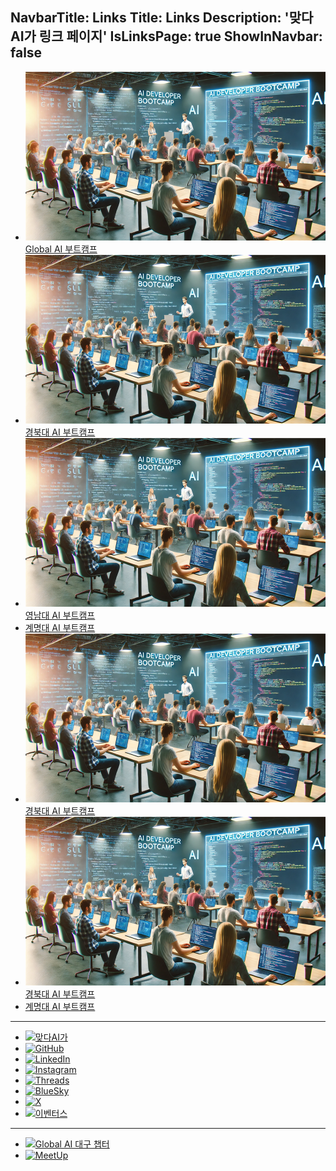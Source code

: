 NavbarTitle: Links
Title: Links
Description: '맞다AI가 링크 페이지'
IsLinksPage: true
ShowInNavbar: false
---

<!-- {{ LINKS }} -->

- [![Global AI 부트캠프](../images/posts/2025/02/gyeongbuk-ai-developer-bootcamp-00.png)](https://matdaaiga.kr/)<br>
  [Global AI 부트캠프](https://matdaaiga.kr/)
- [![경북대 AI 부트캠프](../images/posts/2025/02/gyeongbuk-ai-developer-bootcamp-00.png)](https://matdaaiga.kr/)<br>
  [경북대 AI 부트캠프](https://matdaaiga.kr/)
- [![영남대 AI 부트캠프](../images/posts/2025/02/gyeongbuk-ai-developer-bootcamp-00.png)](https://matdaaiga.kr/)<br>
  [영남대 AI 부트캠프](https://matdaaiga.kr/)
- [계명대 AI 부트캠프](https://matdaaiga.kr/)
- [![경북대 AI 부트캠프](../images/posts/2025/02/gyeongbuk-ai-developer-bootcamp-00.png)](https://matdaaiga.kr/)<br>
  [경북대 AI 부트캠프](https://matdaaiga.kr/)
- [![경북대 AI 부트캠프](../images/posts/2025/02/gyeongbuk-ai-developer-bootcamp-00.png)](https://matdaaiga.kr/)<br>
  [경북대 AI 부트캠프](https://matdaaiga.kr/)
- [계명대 AI 부트캠프](https://matdaaiga.kr/)

---

<!-- 👇👇👇 DO NOT MODIFY BELOW 👇👇👇 -->

- [<img height="32" width="32" src="/icons/matdaaiga.svg" alt="맞다AI가" />](https://matdaaiga.kr)
- [<img height="32" width="32" src="https://cdn.simpleicons.org/github" alt="GitHub" />](https://github.com/matdaaiga-kr)
- [<img height="32" width="32" src="/icons/linkedin.svg" alt="LinkedIn" />](https://linkedin.com/company/matdaaiga)
- [<img height="32" width="32" src="https://cdn.simpleicons.org/instagram" alt="Instagram" />](https://instagram.com/matdaaiga)
- [<img height="32" width="32" src="https://cdn.simpleicons.org/threads" alt="Threads" />](https://threads.net/@matdaaiga)
- [<img height="32" width="32" src="https://cdn.simpleicons.org/bluesky" alt="BlueSky" />](https://bsky.app/profile/matdaaiga.kr)
- [<img height="32" width="32" src="https://cdn.simpleicons.org/x" alt="X" />](https://x.com/matdaaiga)
- [<img height="32" width="32" src="/icons/eventus.png" alt="이벤터스" />](https://event-us.kr/matdaaiga/event)

---

- [<img height="32" src="/icons/globalai.svg" alt="Global AI 대구 챕터" />](https://globalai.community/chapters/daegu)
- [<img height="32" width="32" src="https://cdn.simpleicons.org/meetup" alt="MeetUp" />](https://www.meetup.com/global-ai-daegu)

<!-- 👆👆👆 DO NOT MODIFY ABOVE 👆👆👆 -->
